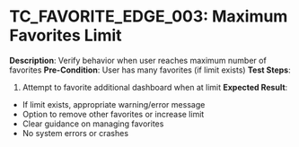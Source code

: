 # TC_FAVORITE_EDGE_003: Maximum Favorites Limit

**Description**: Verify behavior when user reaches maximum number of favorites
**Pre-Condition**: User has many favorites (if limit exists)
**Test Steps**:
1. Attempt to favorite additional dashboard when at limit
**Expected Result**:
- If limit exists, appropriate warning/error message
- Option to remove other favorites or increase limit
- Clear guidance on managing favorites
- No system errors or crashes